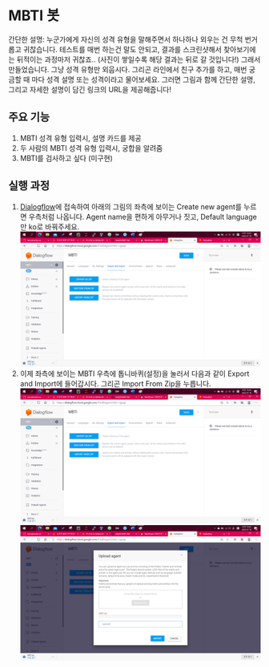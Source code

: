 # MBTI 봇

간단한 설명: 
누군가에게 자신의 성격 유형을 말해주면서 하나하나 외우는 건 무척 번거롭고 귀찮습니다. 테스트를 매번 하는건 말도 안되고, 결과를 스크린샷해서 찾아보기에는 뒤적이는 과정마저 귀찮죠.. (사진이 쌓일수록 해당 결과는 뒤로 갈 것입니다!) 그래서 만들었습니다. 그냥 성격 유형만 외웁시다. 그리곤 라인에서 친구 추가를 하고, 매번 궁금할 때 마다 성격 설명 또는 성격이라고 물어보세요. 그러면 그림과 함께 간단한 설명, 그리고 자세한 설명이 담긴 링크의 URL을 제공해줍니다!



## 주요 기능
1. MBTI 성격 유형 입력시, 설명 카드를 제공
2. 두 사람의 MBTI 성격 유형 입력시, 궁합을 알려줌
3. MBTI를 검사하고 싶다 (미구현)

## 실행 과정 

1. [Dialogflow](https://dialogflow.cloud.google.com/)에 접속하여 아래의 그림의 좌측에 보이는 Create new agent를 누르면 우측처럼 나옵니다. Agent name을 편하게 아무거나 짓고, Default language만 ko로 바꿔주세요. ![new agent](/source/1.png)
2. 이제 좌측에 보이는 MBTI 우측에 톱니바퀴(설정)을 눌러서 다음과 같이 Export and Import에 들어갑시다. 그리곤 Import From Zip을 누릅니다. ![톱니](/source/2.png) ![import](/source/3.png)  
